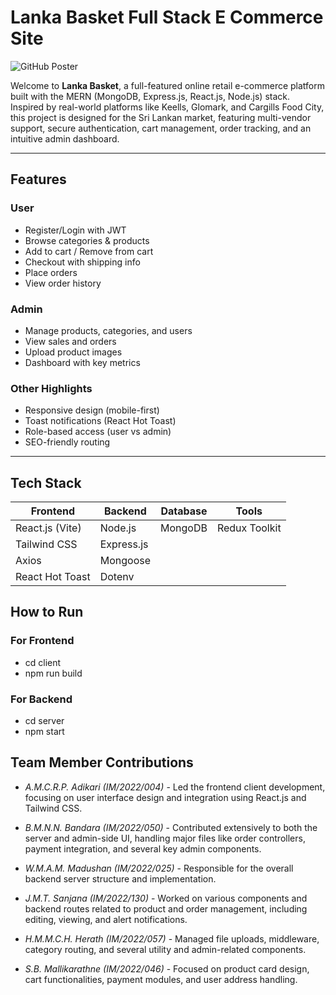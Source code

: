 # Lanka Basket Full Stack E Commerce Site

![GitHub Poster](https://github.com/user-attachments/assets/c071d46e-ed58-4459-87b9-57350ac82863)

Welcome to **Lanka Basket**, a full-featured online retail e-commerce platform built with the MERN (MongoDB, Express.js, React.js, Node.js) stack. Inspired by real-world platforms like Keells, Glomark, and Cargills Food City, this project is designed for the Sri Lankan market, featuring multi-vendor support, secure authentication, cart management, order tracking, and an intuitive admin dashboard.

---

## Features

### User
- Register/Login with JWT
- Browse categories & products
- Add to cart / Remove from cart
- Checkout with shipping info
- Place orders
- View order history

### Admin
- Manage products, categories, and users
- View sales and orders
- Upload product images
- Dashboard with key metrics

### Other Highlights
- Responsive design (mobile-first)
- Toast notifications (React Hot Toast)
- Role-based access (user vs admin)
- SEO-friendly routing

---

## Tech Stack

| Frontend        | Backend     | Database | Tools                   |
|-----------------|-------------|----------|--------------------------|
| React.js (Vite) | Node.js     | MongoDB  | Redux Toolkit            |
| Tailwind CSS    | Express.js  |          | |
| Axios           | Mongoose    |          |               |
| React Hot Toast | Dotenv      |          |       |
                                     
## How to Run

### For Frontend
- cd client
- npm run build

### For Backend
- cd server
- npm start

## Team Member Contributions

- *A.M.C.R.P. Adikari (IM/2022/004)* - Led the frontend client development, focusing on user interface design and integration using React.js and Tailwind CSS.

- *B.M.N.N. Bandara (IM/2022/050)* - Contributed extensively to both the server and admin-side UI, handling major files like order controllers, payment integration, and several key admin components.

- *W.M.A.M. Madushan (IM/2022/025)* - Responsible for the overall backend server structure and implementation.

- *J.M.T. Sanjana (IM/2022/130)* - Worked on various components and backend routes related to product and order management, including editing, viewing, and alert notifications.

- *H.M.M.C.H. Herath (IM/2022/057)* - Managed file uploads, middleware, category routing, and several utility and admin-related components.

- *S.B. Mallikarathne (IM/2022/046)* - Focused on product card design, cart functionalities, payment modules, and user address handling.

